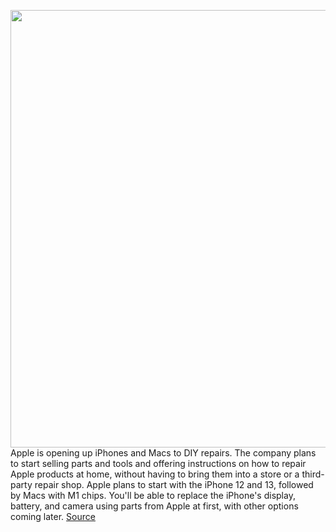 <img src='https://cdn.vox-cdn.com/thumbor/9eE7bf4KwQ38tXKJUofTRLboKb8=/0x0:2040x1360/1200x800/filters:focal(857x517:1183x843)/cdn.vox-cdn.com/uploads/chorus_image/image/70154313/cgartenberg_210917_4762_0001.0.jpg' width='700px' /><br/>
Apple is opening up iPhones and Macs to DIY repairs. The company plans to start selling parts and tools and offering instructions on how to repair Apple products at home, without having to bring them into a store or a third-party repair shop. Apple plans to start with the iPhone 12 and 13, followed by Macs with M1 chips. You'll be able to replace the iPhone's display, battery, and camera using parts from Apple at first, with other options coming later.
<a href='https://www.theverge.com/2021/11/17/22787144/apple-home-repair-iphone-mac-parts-tools-instructions'> Source <a/>